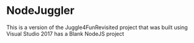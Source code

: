 ﻿# NodeJuggler
This is a version of the Juggle4FunRevisited project that was built using Visual Studio 2017 has a Blank NodeJS project



